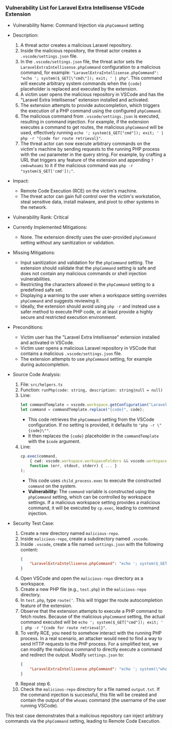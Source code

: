 ### Vulnerability List for Laravel Extra Intellisense VSCode Extension

* Vulnerability Name: Command Injection via `phpCommand` setting

* Description:
    1. A threat actor creates a malicious Laravel repository.
    2. Inside the malicious repository, the threat actor creates a `.vscode/settings.json` file.
    3. In the `.vscode/settings.json` file, the threat actor sets the `LaravelExtraIntellisense.phpCommand` configuration to a malicious command, for example: `"LaravelExtraIntellisense.phpCommand": "echo '; system($_GET[\"cmd\"]); exit; ' | php"`. This command will execute arbitrary system commands when the `{code}` placeholder is replaced and executed by the extension.
    4. A victim user opens the malicious repository in VSCode and has the "Laravel Extra Intellisense" extension installed and activated.
    5. The extension attempts to provide autocompletion, which triggers the execution of a PHP command using the configured `phpCommand`.
    6. The malicious command from `.vscode/settings.json` is executed, resulting in command injection. For example, if the extension executes a command to get routes, the malicious `phpCommand` will be used, effectively running `echo '; system($_GET["cmd"]); exit; ' | php -r "{code for route retrieval}"`.
    7. The threat actor can now execute arbitrary commands on the victim's machine by sending requests to the running PHP process with the `cmd` parameter in the query string. For example, by crafting a URL that triggers any feature of the extension and appending `?cmd=whoami` to it if the malicious command was `php -r "system($_GET['cmd']);"`.

* Impact:
    - Remote Code Execution (RCE) on the victim's machine.
    - The threat actor can gain full control over the victim's workstation, steal sensitive data, install malware, and pivot to other systems in the network.

* Vulnerability Rank: Critical

* Currently Implemented Mitigations:
    - None. The extension directly uses the user-provided `phpCommand` setting without any sanitization or validation.

* Missing Mitigations:
    - Input sanitization and validation for the `phpCommand` setting. The extension should validate that the `phpCommand` setting is safe and does not contain any malicious commands or shell injection vulnerabilities.
    - Restricting the characters allowed in the `phpCommand` setting to a predefined safe set.
    - Displaying a warning to the user when a workspace setting overrides `phpCommand` and suggests reviewing it.
    -  Ideally, the extension should avoid using `php -r` and instead use a safer method to execute PHP code, or at least provide a highly secure and restricted execution environment.

* Preconditions:
    - Victim user has the "Laravel Extra Intellisense" extension installed and activated in VSCode.
    - Victim user opens a malicious Laravel repository in VSCode that contains a malicious `.vscode/settings.json` file.
    - The extension attempts to use `phpCommand` setting, for example during autocompletion.

* Source Code Analysis:
    1. File: `src/helpers.ts`
    2. Function: `runPhp(code: string, description: string|null = null)`
    3. Line:
       ```typescript
       let commandTemplate = vscode.workspace.getConfiguration("LaravelExtraIntellisense").get<string>('phpCommand') ?? "php -r \"{code}\"";
       let command = commandTemplate.replace("{code}", code);
       ```
       - This code retrieves the `phpCommand` setting from the VSCode configuration. If no setting is provided, it defaults to `"php -r \"{code}\""`.
       - It then replaces the `{code}` placeholder in the `commandTemplate` with the `$code` argument.
    4. Line:
       ```typescript
       cp.exec(command,
           { cwd: vscode.workspace.workspaceFolders && vscode.workspace.workspaceFolders.length > 0 ? vscode.workspace.workspaceFolders[0].uri.fsPath : undefined },
           function (err, stdout, stderr) { ... }
       );
       ```
       - This code uses `child_process.exec` to execute the constructed `command` on the system.
       - **Vulnerability:** The `command` variable is constructed using the `phpCommand` setting, which can be controlled by workspace settings. If a malicious workspace setting provides a malicious command, it will be executed by `cp.exec`, leading to command injection.

* Security Test Case:
    1. Create a new directory named `malicious-repo`.
    2. Inside `malicious-repo`, create a subdirectory named `.vscode`.
    3. Inside `.vscode`, create a file named `settings.json` with the following content:
       ```json
       {
           "LaravelExtraIntellisense.phpCommand": "echo '; system($_GET[\"cmd\"]); exit; ' | php"
       }
       ```
    4. Open VSCode and open the `malicious-repo` directory as a workspace.
    5. Create a new PHP file (e.g., `test.php`) in the `malicious-repo` directory.
    6. In `test.php`, type `route('`. This will trigger the route autocompletion feature of the extension.
    7. Observe that the extension attempts to execute a PHP command to fetch routes. Because of the malicious `phpCommand` setting, the actual command executed will be `echo '; system($_GET["cmd"]); exit; ' | php -r "{code for route retrieval}"`.
    8. To verify RCE, you need to somehow interact with the running PHP process. In a real scenario, an attacker would need to find a way to send HTTP requests to the PHP process. For a simplified test, we can modify the malicious command to directly execute a command and redirect the output. Modify `settings.json` to:
       ```json
       {
           "LaravelExtraIntellisense.phpCommand": "echo '; system(\"whoami > output.txt\"); exit; ' | php"
       }
       ```
    9. Repeat step 6.
    10. Check the `malicious-repo` directory for a file named `output.txt`. If the command injection is successful, this file will be created and contain the output of the `whoami` command (the username of the user running VSCode).

This test case demonstrates that a malicious repository can inject arbitrary commands via the `phpCommand` setting, leading to Remote Code Execution.
